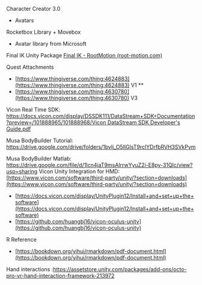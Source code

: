 Character Creator 3.0

- Avatars

Rocketbox Library + Movebox
- Avatar library from Microsoft
  

Final IK Unity Package [Final IK - RootMotion (root-motion.com)](http://www.root-motion.com/final-ik.html)

  

Quest Attachments

- [https://www.thingiverse.com/thing:4624883](https://www.thingiverse.com/thing:4624883) V1 **
- [https://www.thingiverse.com/thing:4630780](https://www.thingiverse.com/thing:4630780) V3

  

Vicon Real Time SDK: [https://docs.vicon.com/display/DSSDK111/DataStream+SDK+Documentation?preview=/101888965/101888968/Vicon DataStream SDK Developer's Guide.pdf](https://docs.vicon.com/display/DSSDK111/DataStream+SDK+Documentation?preview=/101888965/101888968/Vicon%20DataStream%20SDK%20Developer%27s%20Guide.pdf)

Musa BodyBuilder Tutorial: https://drive.google.com/drive/folders/1bvlj_O5lIGlsT9rclYDrfbRVH3SVkPym 

Musa BodyBuilder Matlab: https://drive.google.com/file/d/1Icn4jaT9msAIrrwYyuZ2i-E8py-31Qlc/view?usp=sharing
Vicon Unity Integration for HMD: [https://www.vicon.com/software/third-party/unity/?section=downloads](https://www.vicon.com/software/third-party/unity/?section=downloads)

- [https://docs.vicon.com/display/UnityPlugin12/Install+and+set+up+the+software](https://docs.vicon.com/display/UnityPlugin12/Install+and+set+up+the+software)
- [https://github.com/huangbj16/vicon-oculus-unity](https://github.com/huangbj16/vicon-oculus-unity)

  

R Reference

- [https://bookdown.org/yihui/rmarkdown/pdf-document.html](https://bookdown.org/yihui/rmarkdown/pdf-document.html)


Hand interactions :https://assetstore.unity.com/packages/add-ons/octo-pro-vr-hand-interaction-framework-213972 